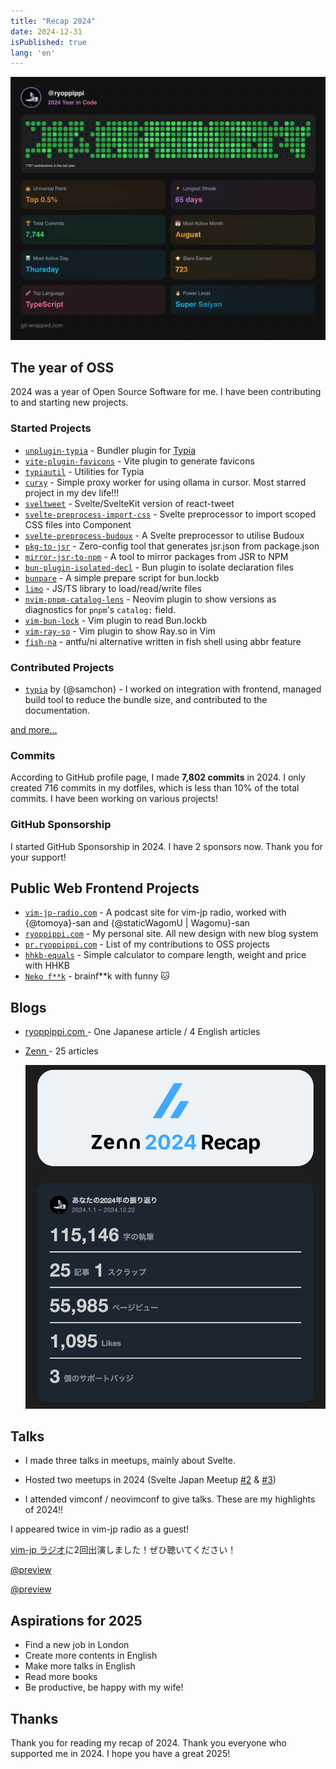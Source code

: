 ```yaml
---
title: "Recap 2024"
date: 2024-12-31
isPublished: true
lang: 'en'
---
```


![2024](./2024-12-31/wrap.png 'https://git-wrapped.com/profiles/ryoppippi')

## The year of OSS

2024 was a year of Open Source Software for me. I have been contributing to and starting new projects.

### Started Projects

- [`unplugin-typia`](https://github.com/ryoppippi/unplugin-typia) - Bundler plugin for [Typia](https://typia.io/)
- [`vite-plugin-favicons`](https://github.com/ryoppippi/vite-plugin-favicons) - Vite plugin to generate favicons
- [`typiautil`](https://github.com/ryoppippi/typiautil) - Utilities for Typia
- [`curxy`](https://github.com/ryoppippi/curxy) - Simple proxy worker for using ollama in cursor. Most starred project in my dev life!!!
- [`sveltweet`](https://github.com/ryoppippi/sveltweet) - Svelte/SvelteKit version of react-tweet
- [`svelte-preprocess-import-css`](https://github.com/ryoppippi/svelte-preprocess-import-css) - Svelte preprocessor to import scoped CSS files into Component
- [`svelte-preprocess-budoux`](https://github.com/ryoppippi/svelte-preprocess-budoux) - A Svelte preprocessor to utilise Budoux
- [`pkg-to-jsr`](https://github.com/ryoppippi/pkg-to-jsr) - Zero-config tool that generates jsr.json from package.json
- [`mirror-jsr-to-npm`](https://github.com/ryoppippi/mirror-jsr-to-npm) - A tool to mirror packages from JSR to NPM
- [`bun-plugin-isolated-decl`](https://github.com/ryoppippi/bun-plugin-isolated-decl) - Bun plugin to isolate declaration files
- [`bunpare`](https://github.com/ryoppippi/bunpare) - A simple prepare script for bun.lockb
- [`limo`](https://github.com/ryoppippi/limo) - JS/TS library to load/read/write files
- [`nvim-pnpm-catalog-lens`](https://github.com/ryoppippi/nvim-pnpm-catalog-lens) - Neovim plugin to show versions as diagnostics for `pnpm`'s `catalog:` field.
- [`vim-bun-lock`](https://github.com/ryoppippi/) - Vim plugin to read Bun.lockb
- [`vim-ray-so`](https://github.com/ryoppippi/vim-ray-so) - Vim plugin to show Ray.so in Vim
- [`fish-na`](https://github.com/ryoppippi/fish-na) - antfu/ni alternative written in fish shell using abbr feature

### Contributed Projects

- [`typia`](https://github.com/samchon/typia) by {@samchon} - I worked on integration with frontend, managed build tool to reduce the bundle size, and contributed to the documentation.

[and more...](https://pr.ryoppippi.com/)

### Commits

According to GitHub profile page, I made **7,802 commits** in 2024. I only created 716 commits in my dotfiles, which is less than 10% of the total commits. I have been working on various projects!

### GitHub Sponsorship

I started GitHub Sponsorship in 2024. I have 2 sponsors now. Thank you for your support!

## Public Web Frontend Projects

- [`vim-jp-radio.com`](https://vim-jp-radio.com/) - A podcast site for vim-jp radio, worked with {@tomoya}-san and {@staticWagomU | Wagomu}-san
- [`ryoppippi.com`](https://ryoppippi.com/) - My personal site. All new design with new blog system
- [`pr.ryoppippi.com`](https://pr.ryoppippi.com/) - List of my contributions to OSS projects
- [`hhkb-equals`](https://hhkb-equals.pages.dev/) - Simple calculator to compare length, weight and price with HHKB
- [`Neko f**k`](https://neko-fuck.pages.dev/) - brainf\*\*k with funny 🐱

## Blogs

- [ ryoppippi.com ](https://ryoppippi.com/blog) - One Japanese article / 4 English articles

- [ Zenn ](https://zenn.dev/ryoppippi) - 25 articles

  ![2024 zenn](./2024-12-31/zenn.png 'zenn articles (Japanese)')

## Talks

- I made three talks in meetups, mainly about Svelte.

- Hosted two meetups in 2024 (Svelte Japan Meetup [#2](https://svelte-jp.connpass.com/event/308267/) & [#3](https://svelte-jp.connpass.com/event/338870/))

- I attended vimconf / neovimconf to give talks. These are my highlights of 2024!!

<YouTube youTubeId="tBY3RxTrhkM" />
<YouTube youTubeId="D8qI9zkKATM" />

I appeared twice in vim-jp radio as a guest!

[vim-jp ラジオ](https://vim-jp-radio.com/)に2回出演しました！ぜひ聴いてください！

[@preview](https://audee.jp/voice/show/94537)

[@preview](https://audee.jp/voice/show/95783)

## Aspirations for 2025

- Find a new job in London
- Create more contents in English
- Make more talks in English
- Read more books
- Be productive, be happy with my wife!

## Thanks

Thank you for reading my recap of 2024. Thank you everyone who supported me in 2024. I hope you have a great 2025!

